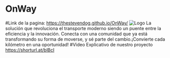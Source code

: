 # OnWay
#Link de la pagina: https://thestevendog.github.io/OnWay/
![Logo](https://github.com/user-attachments/assets/61fe5f3c-fa08-4939-8af7-016b293c2deb)
La solución que revoluciona el transporte moderno siendo un puente entre la eficiencia y la innovación. Conecta con una comunidad que ya está transformando su forma de moverse, y sé parte del cambio.¡Convierte cada kilómetro en una oportunidad!
#Video Explicativo de nuestro proyecto
https://shorturl.at/blBcI


